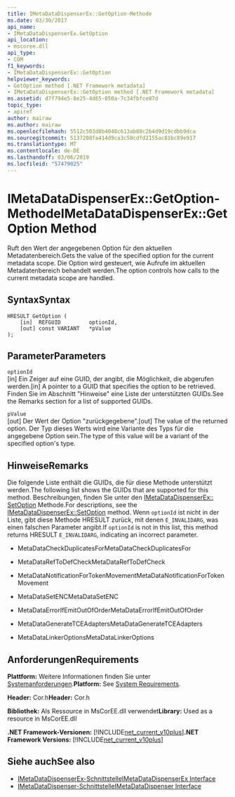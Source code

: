 ```yaml
---
title: IMetaDataDispenserEx::GetOption-Methode
ms.date: 03/30/2017
api_name:
- IMetaDataDispenserEx.GetOption
api_location:
- mscoree.dll
api_type:
- COM
f1_keywords:
- IMetaDataDispenserEx::GetOption
helpviewer_keywords:
- GetOption method [.NET Framework metadata]
- IMetaDataDispenserEx::GetOption method [.NET Framework metadata]
ms.assetid: d7f794e5-8e25-4d65-850a-7c34fbfce87d
topic_type:
- apiref
author: mairaw
ms.author: mairaw
ms.openlocfilehash: 5512c503d8b4048c613ab88c2b4d9d19cdbb9dca
ms.sourcegitcommit: 5137208fa414d9ca3c58cdfd2155ac81bc89e917
ms.translationtype: MT
ms.contentlocale: de-DE
ms.lasthandoff: 03/06/2019
ms.locfileid: "57479025"
---
```

# <a name="imetadatadispenserexgetoption-method"></a><span data-ttu-id="eb4de-102">IMetaDataDispenserEx::GetOption-Methode</span><span class="sxs-lookup"><span data-stu-id="eb4de-102">IMetaDataDispenserEx::GetOption Method</span></span>
<span data-ttu-id="eb4de-103">Ruft den Wert der angegebenen Option für den aktuellen Metadatenbereich.</span><span class="sxs-lookup"><span data-stu-id="eb4de-103">Gets the value of the specified option for the current metadata scope.</span></span> <span data-ttu-id="eb4de-104">Die Option wird gesteuert, wie Aufrufe im aktuellen Metadatenbereich behandelt werden.</span><span class="sxs-lookup"><span data-stu-id="eb4de-104">The option controls how calls to the current metadata scope are handled.</span></span>  
  
## <a name="syntax"></a><span data-ttu-id="eb4de-105">Syntax</span><span class="sxs-lookup"><span data-stu-id="eb4de-105">Syntax</span></span>  
  
```  
HRESULT GetOption (  
    [in]  REFGUID         optionId,   
    [out] const VARIANT   *pValue  
);  
```  
  
## <a name="parameters"></a><span data-ttu-id="eb4de-106">Parameter</span><span class="sxs-lookup"><span data-stu-id="eb4de-106">Parameters</span></span>  
 `optionId`  
 <span data-ttu-id="eb4de-107">[in] Ein Zeiger auf eine GUID, der angibt, die Möglichkeit, die abgerufen werden.</span><span class="sxs-lookup"><span data-stu-id="eb4de-107">[in] A pointer to a GUID that specifies the option to be retrieved.</span></span> <span data-ttu-id="eb4de-108">Finden Sie im Abschnitt "Hinweise" eine Liste der unterstützten GUIDs.</span><span class="sxs-lookup"><span data-stu-id="eb4de-108">See the Remarks section for a list of supported GUIDs.</span></span>  
  
 `pValue`  
 <span data-ttu-id="eb4de-109">[out] Der Wert der Option "zurückgegebene".</span><span class="sxs-lookup"><span data-stu-id="eb4de-109">[out] The value of the returned option.</span></span> <span data-ttu-id="eb4de-110">Der Typ dieses Werts wird eine Variante des Typs für die angegebene Option sein.</span><span class="sxs-lookup"><span data-stu-id="eb4de-110">The type of this value will be a variant of the specified option's type.</span></span>  
  
## <a name="remarks"></a><span data-ttu-id="eb4de-111">Hinweise</span><span class="sxs-lookup"><span data-stu-id="eb4de-111">Remarks</span></span>  
 <span data-ttu-id="eb4de-112">Die folgende Liste enthält die GUIDs, die für diese Methode unterstützt werden.</span><span class="sxs-lookup"><span data-stu-id="eb4de-112">The following list shows the GUIDs that are supported for this method.</span></span> <span data-ttu-id="eb4de-113">Beschreibungen, finden Sie unter den [IMetaDataDispenserEx:: SetOption](../../../../docs/framework/unmanaged-api/metadata/imetadatadispenserex-setoption-method.md) Methode.</span><span class="sxs-lookup"><span data-stu-id="eb4de-113">For descriptions, see the [IMetaDataDispenserEx::SetOption](../../../../docs/framework/unmanaged-api/metadata/imetadatadispenserex-setoption-method.md) method.</span></span> <span data-ttu-id="eb4de-114">Wenn `optionId` ist nicht in der Liste, gibt diese Methode HRESULT zurück, mit denen `E_INVALIDARG`, was einen falschen Parameter angibt.</span><span class="sxs-lookup"><span data-stu-id="eb4de-114">If `optionId` is not in this list, this method returns HRESULT `E_INVALIDARG`, indicating an incorrect parameter.</span></span>  
  
-   <span data-ttu-id="eb4de-115">MetaDataCheckDuplicatesFor</span><span class="sxs-lookup"><span data-stu-id="eb4de-115">MetaDataCheckDuplicatesFor</span></span>  
  
-   <span data-ttu-id="eb4de-116">MetaDataRefToDefCheck</span><span class="sxs-lookup"><span data-stu-id="eb4de-116">MetaDataRefToDefCheck</span></span>  
  
-   <span data-ttu-id="eb4de-117">MetaDataNotificationForTokenMovement</span><span class="sxs-lookup"><span data-stu-id="eb4de-117">MetaDataNotificationForTokenMovement</span></span>  
  
-   <span data-ttu-id="eb4de-118">MetaDataSetENC</span><span class="sxs-lookup"><span data-stu-id="eb4de-118">MetaDataSetENC</span></span>  
  
-   <span data-ttu-id="eb4de-119">MetaDataErrorIfEmitOutOfOrder</span><span class="sxs-lookup"><span data-stu-id="eb4de-119">MetaDataErrorIfEmitOutOfOrder</span></span>  
  
-   <span data-ttu-id="eb4de-120">MetaDataGenerateTCEAdapters</span><span class="sxs-lookup"><span data-stu-id="eb4de-120">MetaDataGenerateTCEAdapters</span></span>  
  
-   <span data-ttu-id="eb4de-121">MetaDataLinkerOptions</span><span class="sxs-lookup"><span data-stu-id="eb4de-121">MetaDataLinkerOptions</span></span>  
  
## <a name="requirements"></a><span data-ttu-id="eb4de-122">Anforderungen</span><span class="sxs-lookup"><span data-stu-id="eb4de-122">Requirements</span></span>  
 <span data-ttu-id="eb4de-123">**Plattform:** Weitere Informationen finden Sie unter [Systemanforderungen](../../../../docs/framework/get-started/system-requirements.md).</span><span class="sxs-lookup"><span data-stu-id="eb4de-123">**Platform:** See [System Requirements](../../../../docs/framework/get-started/system-requirements.md).</span></span>  
  
 <span data-ttu-id="eb4de-124">**Header:** Cor.h</span><span class="sxs-lookup"><span data-stu-id="eb4de-124">**Header:** Cor.h</span></span>  
  
 <span data-ttu-id="eb4de-125">**Bibliothek:** Als Ressource in MsCorEE.dll verwendet</span><span class="sxs-lookup"><span data-stu-id="eb4de-125">**Library:** Used as a resource in MsCorEE.dll</span></span>  
  
 <span data-ttu-id="eb4de-126">**.NET Framework-Versionen:** [!INCLUDE[net_current_v10plus](../../../../includes/net-current-v10plus-md.md)]</span><span class="sxs-lookup"><span data-stu-id="eb4de-126">**.NET Framework Versions:** [!INCLUDE[net_current_v10plus](../../../../includes/net-current-v10plus-md.md)]</span></span>  
  
## <a name="see-also"></a><span data-ttu-id="eb4de-127">Siehe auch</span><span class="sxs-lookup"><span data-stu-id="eb4de-127">See also</span></span>
- [<span data-ttu-id="eb4de-128">IMetaDataDispenserEx-Schnittstelle</span><span class="sxs-lookup"><span data-stu-id="eb4de-128">IMetaDataDispenserEx Interface</span></span>](../../../../docs/framework/unmanaged-api/metadata/imetadatadispenserex-interface.md)
- [<span data-ttu-id="eb4de-129">IMetaDataDispenser-Schnittstelle</span><span class="sxs-lookup"><span data-stu-id="eb4de-129">IMetaDataDispenser Interface</span></span>](../../../../docs/framework/unmanaged-api/metadata/imetadatadispenser-interface.md)
